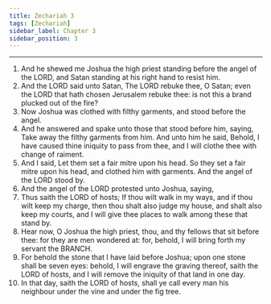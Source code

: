 ```yaml
---
title: Zechariah 3
tags: [Zechariah]
sidebar_label: Chapter 3
sidebar_position: 3
---
```


---
1. And he shewed me Joshua the high priest standing before the angel of the LORD, and Satan standing at his right hand to resist him.
2. And the LORD said unto Satan, The LORD rebuke thee, O Satan; even the LORD that hath chosen Jerusalem rebuke thee: is not this a brand plucked out of the fire?
3. Now Joshua was clothed with filthy garments, and stood before the angel.
4. And he answered and spake unto those that stood before him, saying, Take away the filthy garments from him. And unto him he said, Behold, I have caused thine iniquity to pass from thee, and I will clothe thee with change of raiment.
5. And I said, Let them set a fair mitre upon his head. So they set a fair mitre upon his head, and clothed him with garments. And the angel of the LORD stood by.
6. And the angel of the LORD protested unto Joshua, saying,
7. Thus saith the LORD of hosts; If thou wilt walk in my ways, and if thou wilt keep my charge, then thou shalt also judge my house, and shalt also keep my courts, and I will give thee places to walk among these that stand by.
8. Hear now, O Joshua the high priest, thou, and thy fellows that sit before thee: for they are men wondered at: for, behold, I will bring forth my servant the BRANCH.
9. For behold the stone that I have laid before Joshua; upon one stone shall be seven eyes: behold, I will engrave the graving thereof, saith the LORD of hosts, and I will remove the iniquity of that land in one day.
10. In that day, saith the LORD of hosts, shall ye call every man his neighbour under the vine and under the fig tree.